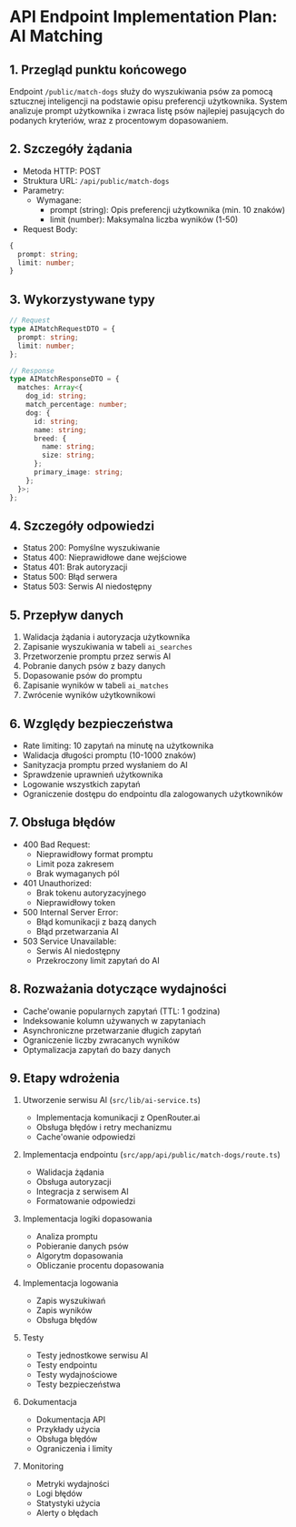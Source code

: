 # API Endpoint Implementation Plan: AI Matching

## 1. Przegląd punktu końcowego

Endpoint `/public/match-dogs` służy do wyszukiwania psów za pomocą sztucznej inteligencji na podstawie opisu preferencji użytkownika. System analizuje prompt użytkownika i zwraca listę psów najlepiej pasujących do podanych kryteriów, wraz z procentowym dopasowaniem.

## 2. Szczegóły żądania

- Metoda HTTP: POST
- Struktura URL: `/api/public/match-dogs`
- Parametry:
  - Wymagane:
    - prompt (string): Opis preferencji użytkownika (min. 10 znaków)
    - limit (number): Maksymalna liczba wyników (1-50)
- Request Body:

```typescript
{
  prompt: string;
  limit: number;
}
```

## 3. Wykorzystywane typy

```typescript
// Request
type AIMatchRequestDTO = {
  prompt: string;
  limit: number;
};

// Response
type AIMatchResponseDTO = {
  matches: Array<{
    dog_id: string;
    match_percentage: number;
    dog: {
      id: string;
      name: string;
      breed: {
        name: string;
        size: string;
      };
      primary_image: string;
    };
  }>;
};
```

## 4. Szczegóły odpowiedzi

- Status 200: Pomyślne wyszukiwanie
- Status 400: Nieprawidłowe dane wejściowe
- Status 401: Brak autoryzacji
- Status 500: Błąd serwera
- Status 503: Serwis AI niedostępny

## 5. Przepływ danych

1. Walidacja żądania i autoryzacja użytkownika
2. Zapisanie wyszukiwania w tabeli `ai_searches`
3. Przetworzenie promptu przez serwis AI
4. Pobranie danych psów z bazy danych
5. Dopasowanie psów do promptu
6. Zapisanie wyników w tabeli `ai_matches`
7. Zwrócenie wyników użytkownikowi

## 6. Względy bezpieczeństwa

- Rate limiting: 10 zapytań na minutę na użytkownika
- Walidacja długości promptu (10-1000 znaków)
- Sanityzacja promptu przed wysłaniem do AI
- Sprawdzenie uprawnień użytkownika
- Logowanie wszystkich zapytań
- Ograniczenie dostępu do endpointu dla zalogowanych użytkowników

## 7. Obsługa błędów

- 400 Bad Request:
  - Nieprawidłowy format promptu
  - Limit poza zakresem
  - Brak wymaganych pól
- 401 Unauthorized:
  - Brak tokenu autoryzacyjnego
  - Nieprawidłowy token
- 500 Internal Server Error:
  - Błąd komunikacji z bazą danych
  - Błąd przetwarzania AI
- 503 Service Unavailable:
  - Serwis AI niedostępny
  - Przekroczony limit zapytań do AI

## 8. Rozważania dotyczące wydajności

- Cache'owanie popularnych zapytań (TTL: 1 godzina)
- Indeksowanie kolumn używanych w zapytaniach
- Asynchroniczne przetwarzanie długich zapytań
- Ograniczenie liczby zwracanych wyników
- Optymalizacja zapytań do bazy danych

## 9. Etapy wdrożenia

1. Utworzenie serwisu AI (`src/lib/ai-service.ts`)

   - Implementacja komunikacji z OpenRouter.ai
   - Obsługa błędów i retry mechanizmu
   - Cache'owanie odpowiedzi

2. Implementacja endpointu (`src/app/api/public/match-dogs/route.ts`)

   - Walidacja żądania
   - Obsługa autoryzacji
   - Integracja z serwisem AI
   - Formatowanie odpowiedzi

3. Implementacja logiki dopasowania

   - Analiza promptu
   - Pobieranie danych psów
   - Algorytm dopasowania
   - Obliczanie procentu dopasowania

4. Implementacja logowania

   - Zapis wyszukiwań
   - Zapis wyników
   - Obsługa błędów

5. Testy

   - Testy jednostkowe serwisu AI
   - Testy endpointu
   - Testy wydajnościowe
   - Testy bezpieczeństwa

6. Dokumentacja

   - Dokumentacja API
   - Przykłady użycia
   - Obsługa błędów
   - Ograniczenia i limity

7. Monitoring
   - Metryki wydajności
   - Logi błędów
   - Statystyki użycia
   - Alerty o błędach
